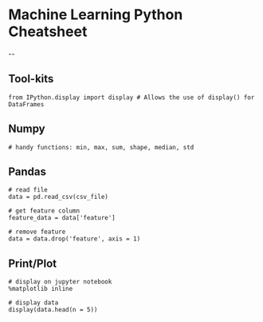 # Machine Learning Python Cheatsheet
--
## Tool-kits
```pyhon
from IPython.display import display # Allows the use of display() for DataFrames

```

## Numpy
```pyhon
# handy functions: min, max, sum, shape, median, std

```

## Pandas
```pyhon
# read file
data = pd.read_csv(csv_file)

# get feature column
feature_data = data['feature']

# remove feature
data = data.drop('feature', axis = 1)

```

## Print/Plot
```pyhon
# display on jupyter notebook
%matplotlib inline

# display data
display(data.head(n = 5))


```